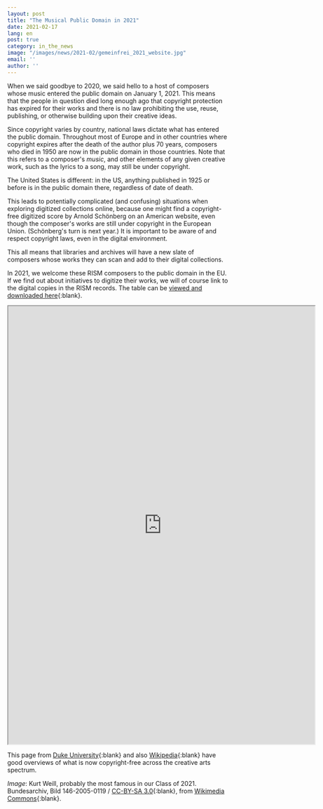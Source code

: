 ```yaml
---
layout: post
title: "The Musical Public Domain in 2021"
date: 2021-02-17
lang: en
post: true
category: in_the_news
image: "/images/news/2021-02/gemeinfrei_2021_website.jpg"
email: ''
author: ''
---
```


When we said goodbye to 2020, we said hello to a host of composers whose music entered the public domain on January 1, 2021. This means that the people in question died long enough ago that copyright protection has expired for their works and there is no law prohibiting the use, reuse, publishing, or otherwise building upon their creative ideas.

Since copyright varies by country, national laws dictate what has entered the public domain. Throughout most of Europe and in other countries where copyright expires after the death of the author plus 70 years, composers who died in 1950 are now in the public domain in those countries. Note that this refers to a composer's  _music_, and other elements of any given creative work, such as the lyrics to a song, may still be under copyright.

The United States is different:  in the US, anything published in 1925 or before is in the public domain there, regardless of date of death. 

This leads to potentially complicated (and confusing) situations when exploring digitized collections online, because one might find a copyright-free digitized score by Arnold Schönberg on an American website, even though the composer's works are still under copyright in the European Union. (Schönberg's turn is next year.) It is important to be aware of and respect copyright laws, even in the digital environment.

This all means that libraries and archives will have a new slate of composers whose works they can scan and add to their digital collections. 

In 2021, we welcome these RISM composers to the public domain in the EU. If we find out about initiatives to digitize their works, we will of course link to the digital copies in the RISM records. The table can be [viewed and downloaded here](https://docs.google.com/spreadsheets/d/e/2PACX-1vRXs43yLQT37wJqN9Uk9IDpBkOsmEvdZO2xvOsxQQwtFsyEqaU9o8u41gb001Qq4ZEq0as-ncRbO-Vt/pubhtml){:blank}.  

<iframe src="https://docs.google.com/spreadsheets/d/e/2PACX-1vRXs43yLQT37wJqN9Uk9IDpBkOsmEvdZO2xvOsxQQwtFsyEqaU9o8u41gb001Qq4ZEq0as-ncRbO-Vt/pubhtml?widget=true&amp;headers=false" width="700" height="1000"></iframe>  

This page from [Duke University](https://web.law.duke.edu/cspd/publicdomainday/2021/){:blank} and also [Wikipedia](https://en.wikipedia.org/wiki/2021_in_public_domain){:blank} have good overviews of what is now copyright-free across the creative arts spectrum.
 
_Image_: Kurt Weill, probably the most famous in our Class of 2021. Bundesarchiv, Bild 146-2005-0119 / [CC-BY-SA 3.0](https://creativecommons.org/licenses/by-sa/3.0/de/deed.en){:blank}, from [Wikimedia Commons](https://commons.wikimedia.org/wiki/File:Bundesarchiv_Bild_146-2005-0119,_Kurt_Weill.jpg){:blank}.
